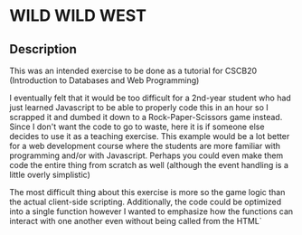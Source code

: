 # WILD WILD WEST

## Description

This was an intended exercise to be done as a tutorial for CSCB20 (Introduction to Databases and Web Programming) 

I eventually felt that it would be too difficult for a 2nd-year student who had just learned Javascript to be able to properly code this in an hour so I scrapped it and dumbed it down to a Rock-Paper-Scissors game instead.
Since I don't want the code to go to waste, here it is if someone else decides to use it as a teaching exercise. This example would be a lot better for a web development course where the students are more familiar with
programming and/or with Javascript. Perhaps you could even make them code the entire thing from scratch as well (although the event handling is a little overly simplistic)

The most difficult thing about this exercise is more so the game logic than the actual client-side scripting. Additionally, the code could be optimized into a single function however I wanted to emphasize how the functions
can interact with one another even without being called from the HTML`
